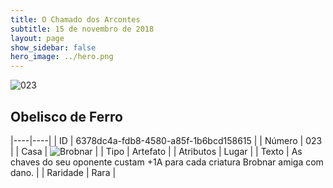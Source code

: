 ```yaml
---
title: O Chamado dos Arcontes
subtitle: 15 de novembro de 2018
layout: page
show_sidebar: false
hero_image: ../hero.png
---
```


![023](https://cdn.keyforgegame.com/media/card_front/pt/341_023_G489GRF3RCV2_pt.png)

## Obelisco de Ferro

|----|----|
| ID | 6378dc4a-fdb8-4580-a85f-1b6bcd158615 |
| Número | 023 |
| Casa | ![Brobnar](https://archonarcana.com/images/thumb/e/e0/Brobnar.png/22px-Brobnar.png "Brobnar") |
| Tipo | Artefato |
| Atributos | Lugar |
| Texto | As chaves do seu oponente custam +1A para cada criatura Brobnar amiga com dano. |
| Raridade | Rara |
